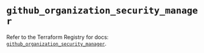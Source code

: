 # `github_organization_security_manager`

Refer to the Terraform Registry for docs: [`github_organization_security_manager`](https://registry.terraform.io/providers/integrations/github/6.7.5/docs/resources/organization_security_manager).
